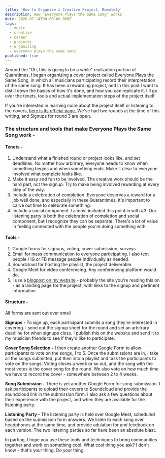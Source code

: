 ```yaml
---
title: 'How to Organize a Creative Project, Remotely'
description: How 'Everyone Plays the Same Song' works
date: 2020-07-14T00:00:00.000Z
tags:
  - music
  - creative
  - career
  - projects
  - organizing
  - everyone plays the same song
published: true
---
```

Around the "Oh, this is going to be a while" realization portion of Quaratimes, I began organizing a cover project called Everyone Plays the Same Song, in which all musicians participating record their interpretation of the same song. It has been a rewarding project, and in this post I want to distill down the basics of how it's done, and how you can replicate it. I'll go over the tenets, tools and actual implementation steps of the project itself. 

If you're interested in learning more about the project itself or listening to the covers, [here is its official page. ](https://natespilman.com/blog/everyone-plays-the-same-song/) We've had two rounds at the time of this writing, and Signups for round 3 are open. 

### The structure and tools that make Everyone Plays the Same Song work -

#### Tenets -

1. Understand what a finished round or project looks like, and set deadlines. No matter how arbitrary, everyone needs to know when something begins and when something ends. Make it clear to everyone involved what complete looks like. 
2. Make it easy and fun to be involved. The creative work should be the hard part, not the signup. Try to make being involved rewarding at every step of the way. 
3. Include a celebration of completion. Everyone deserves a reward for a job well done, and especially in these Quarantimes, it's important to carve out time to celebrate something. 
4. Include a social component. I almost included this point in with #3. Our listening party is both the celebration of completion and social component, but I recognize they can be separate. There's a lot of value in feeling connected with the people you're doing something with. 

#### Tools -

1. Google forms for signups, voting, cover submission, surveys. 
2. Email for mass communication to everyone participating. I also text people / IG or FB message people individually as needed. 
3. Soundcloud for hosting the playlist, the project deliverable. 
4. Google Meet for video conferencing. Any conferencing platform would do. 
5. I use a [blogpost on my website](https://natespilman.com/blog/everyone-plays-the-same-song/) - probably the site you're reading this on - as a landing page for the project, with links to the signup and pertinent information. 

#### Structure -

All forms are sent out over email

**Signups -** To sign up, each participant submits a song they're interested in covering.  I send out the signup sheet for the round and set an arbitrary deadline for when signups close. I publish this on the website and send it to my musician friends to see if they'd like to participate. 

**Cover Song Selection -**  I then create another Google Form to allow participants to vote on the songs, 1 to 5. Once the submissions are in, I take all the songs submitted, put then into a playlist and task the participants to vote on the songs. Voting closes a week or so out, and the  song with the most votes is the cover song for the round. We also vote on how much time we have to record the cover - somewhere between 2 to 4 weeks. 

**Song Submission -**  There is yet another Google Form for song submission. I ask participants to upload their covers to Soundcloud and provide the soundcloud link in the submission form. I also ask a few questions about their experience with the project, and when they are available for the listening party.

**Listening Party -** The listening party is held over Google Meet, scheduled based on the submission form answers. We listen to each song over headphones at the same time, and provide adulation for and feedback on each version. The two listening parties so far have been an absolute blast. 

In parting, I hope you use these tools and techniques to bring communities together and work on something cool. What cool thing you ask? I don't know - that's your thing. Do your thing.